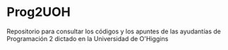 # Prog2UOH
Repositorio para consultar los códigos y los apuntes de las ayudantías de Programación 2 dictado en la Universidad de O'Higgins
